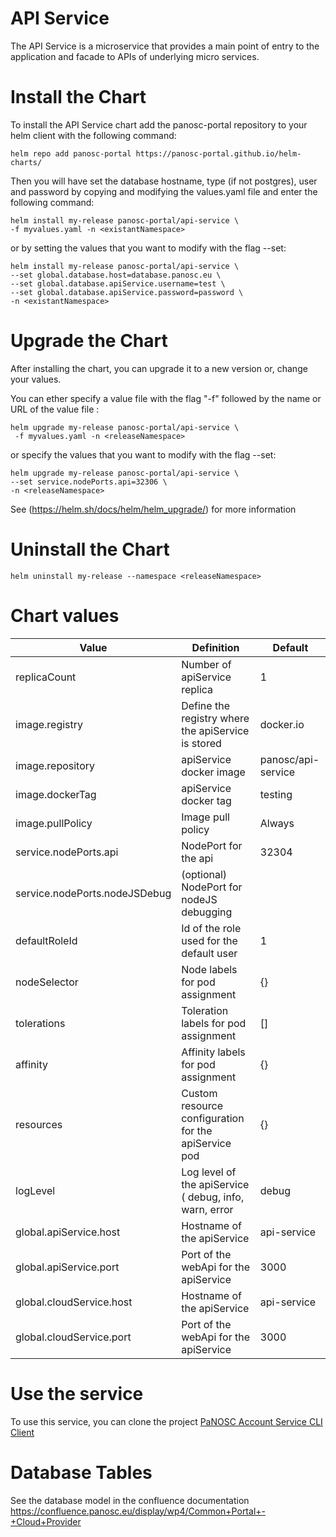 API Service
==========================

The API Service is a microservice that provides a main point of entry to the application and facade to APIs of underlying micro services.

# Install the Chart
To install the API Service chart add the panosc-portal repository to your helm client with the following command:
```
helm repo add panosc-portal https://panosc-portal.github.io/helm-charts/
```

Then you will have set the database hostname, type (if not postgres), user and password by copying and modifying the values.yaml file and enter the following command:
```
helm install my-release panosc-portal/api-service \
-f myvalues.yaml -n <existantNamespace>
```
or by setting the values that you want to modify with the flag --set:
```
helm install my-release panosc-portal/api-service \
--set global.database.host=database.panosc.eu \
--set global.database.apiService.username=test \
--set global.database.apiService.password=password \
-n <existantNamespace>
```

# Upgrade the Chart
After installing the chart, you can upgrade it to a new version or, change your values.

You can ether specify a value file with the flag "-f" followed by the name or URL of the value file :
```
helm upgrade my-release panosc-portal/api-service \
 -f myvalues.yaml -n <releaseNamespace>
```
or specify the values that you want to modify with the flag --set:
```
helm upgrade my-release panosc-portal/api-service \
--set service.nodePorts.api=32306 \
-n <releaseNamespace>

```
See (https://helm.sh/docs/helm/helm_upgrade/) for more information

# Uninstall the Chart
```
helm uninstall my-release --namespace <releaseNamespace>
```

# Chart values
Value | Definition | Default
 ------------- | ------------- | ------------- | 
replicaCount | Number of apiService replica | 1
image.registry| Define the registry where the apiService is stored | docker.io
image.repository | apiService docker image | panosc/api-service
image.dockerTag | apiService docker tag | testing
image.pullPolicy | Image pull policy | Always
service.nodePorts.api | NodePort for the api | 32304
service.nodePorts.nodeJSDebug | (optional) NodePort for nodeJS debugging | 
defaultRoleId | Id of the role used for the default user | 1
nodeSelector| Node labels for pod assignment| {}
tolerations|Toleration labels for pod assignment| []
affinity|Affinity labels for pod assignment|{}
resources|Custom resource configuration for the apiService pod | {}
logLevel| Log level of the apiService ( debug, info, warn, error | debug
global.apiService.host | Hostname of the apiService | api-service
global.apiService.port | Port of the webApi for the apiService | 3000
global.cloudService.host | Hostname of the apiService | api-service
global.cloudService.port | Port of the webApi for the apiService | 3000


# Use the service
To use this service, you can clone the project  [PaNOSC Account Service CLI Client](https://github.com/panosc-portal/api-service-client-cli) 

# Database Tables
See the database model in the confluence documentation https://confluence.panosc.eu/display/wp4/Common+Portal+-+Cloud+Provider

